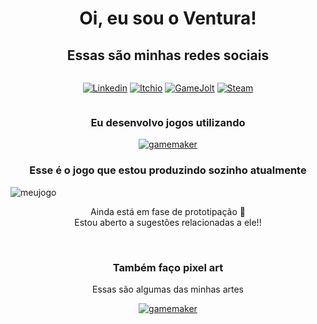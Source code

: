 <h1 align="center" style="text-align:center;">Oi, eu sou o Ventura!</h3>
<h2 style="text-align:center">Essas são minhas redes sociais</h3>
<div class="container" style="display: flex; justify-content: center; align-items: center">
        
[![Linkedin](https://img.shields.io/badge/LinkedIn-0077B5?style=for-the-badge&logo=linkedin&logoColor=white)](https://www.linkedin.com/in/jo%C3%A3o-vitor-ventura-b2777626a/)
[![Itchio](https://img.shields.io/badge/Itch.io-FA5C5C?style=for-the-badge&logo=itchdotio&logoColor=white)](https://afcventura.itch.io/)
[![GameJolt](https://img.shields.io/badge/Game%20Jolt-CCFF00.svg?style=for-the-badge&logo=Game-Jolt&logoColor=black)](https://gamejolt.com/@AFCVentura)
[![Steam](https://img.shields.io/badge/Steam-000000.svg?style=for-the-badge&logo=Steam&logoColor=white)](https://steamcommunity.com/profiles/76561198795887050/)

</div>
<h3 style="text-align:center">Eu desenvolvo jogos utilizando</h3>
<div class="container" style="display: flex; justify-content: center; align-items: center">
<a href="https://img.shields.io/badge/Gamemaker-000000.svg?style=for-the-badge&logo=Gamemaker&logoColor=white"><img src="https://img.shields.io/badge/Gamemaker-000000.svg?style=for-the-badge&logo=Gamemaker&logoColor=white.png" title="gamemaker"/></a></div>
<h3 style="text-align:center">Esse é o jogo que estou produzindo sozinho atualmente</h3>
<img src="https://i.imgur.com/HFJEXHg.png" title="meujogo"/>
<p style="text-align: center">Ainda está em fase de prototipação 🙁<br>
Estou aberto a sugestões relacionadas a ele!!</p>
<br>
<h3 style="text-align:center">Também faço pixel art</h3>
<p style="text-align: center">Essas são algumas das minhas artes<br>
<div class="container" style="display: flex; justify-content: center; align-items: center">
<a href="https://img.shields.io/badge/Gamemaker-000000.svg?style=for-the-badge&logo=Gamemaker&logoColor=white"><img src="https://img.shields.io/badge/Gamemaker-000000.svg?style=for-the-badge&logo=Gamemaker&logoColor=white.png" title="gamemaker"/></a></div>
